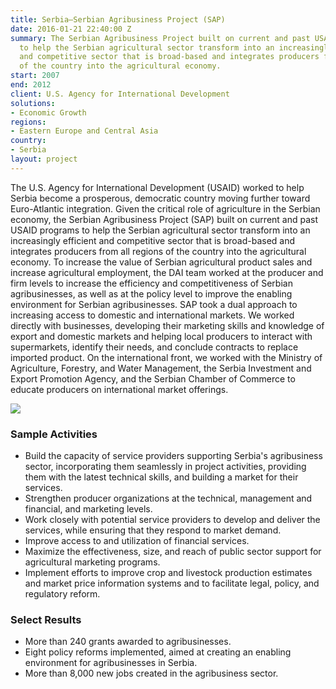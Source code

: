 ```yaml
---
title: Serbia—Serbian Agribusiness Project (SAP)
date: 2016-01-21 22:40:00 Z
summary: The Serbian Agribusiness Project built on current and past USAID programs
  to help the Serbian agricultural sector transform into an increasingly efficient
  and competitive sector that is broad-based and integrates producers from all regions
  of the country into the agricultural economy.
start: 2007
end: 2012
client: U.S. Agency for International Development
solutions:
- Economic Growth
regions:
- Eastern Europe and Central Asia
country:
- Serbia
layout: project
---
```


The U.S. Agency for International Development (USAID) worked to help Serbia become a prosperous, democratic country moving further toward Euro-Atlantic integration. Given the critical role of agriculture in the Serbian economy, the Serbian Agribusiness Project (SAP) built on current and past USAID programs to help the Serbian agricultural sector transform into an increasingly efficient and competitive sector that is broad-based and integrates producers from all regions of the country into the agricultural economy. To increase the value of Serbian agricultural product sales and increase agricultural employment, the DAI team worked at the producer and firm levels to increase the efficiency and competitiveness of Serbian agribusinesses, as well as at the policy level to improve the enabling environment for Serbian agribusinesses. SAP took a dual approach to increasing access to domestic and international markets. We worked directly with businesses, developing their marketing skills and knowledge of export and domestic markets and helping local producers to interact with supermarkets, identify their needs, and conclude contracts to replace imported product. On the international front, we worked with the Ministry of Agriculture, Forestry, and Water Management, the Serbia Investment and Export Promotion Agency, and the Serbian Chamber of Commerce to educate producers on international market offerings.

![][1]

### Sample Activities

* Build the capacity of service providers supporting Serbia's agribusiness sector, incorporating them seamlessly in project activities, providing them with the latest technical skills, and building a market for their services.
* Strengthen producer organizations at the technical, management and financial, and marketing levels.
* Work closely with potential service providers to develop and deliver the services, while ensuring that they respond to market demand.
* Improve access to and utilization of financial services.
* Maximize the effectiveness, size, and reach of public sector support for agricultural marketing programs.
* Implement efforts to improve crop and livestock production estimates and market price information systems and to facilitate legal, policy, and regulatory reform.

### Select Results

* More than 240 grants awarded to agribusinesses.
* Eight policy reforms implemented, aimed at creating an enabling environment for agribusinesses in Serbia.
* More than 8,000 new jobs created in the agribusiness sector.

[1]: https://assetify-dai.com/projects/SerbiaAgribiz.jpg
